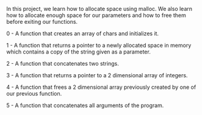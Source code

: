In this project, we learn how to allocate space using malloc. We also learn how to allocate enough space for our parameters and how to free them before exiting our functions.

0 - A function that creates an array of chars and initializes it.

1 - A function that returns a pointer to a newly allocated space in memory which contains a copy of the string given as a parameter.

2 - A function that concatenates two strings.

3 - A function that returns a pointer to a 2 dimensional array of integers.

4 - A function that frees a 2 dimensional array previously created by one of our previous function.

5 - A function that concatenates all arguments of the program.
